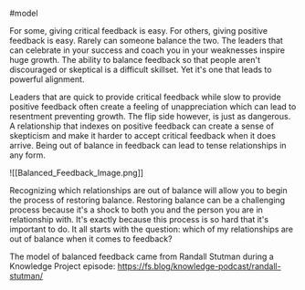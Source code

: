 #model 

For some, giving critical feedback is easy. For others, giving positive feedback is easy. Rarely can someone balance the two. The leaders that can celebrate in your success and coach you in your weaknesses inspire huge growth. The ability to balance feedback so that people aren't discouraged or skeptical is a difficult skillset. Yet it's one that leads to powerful alignment. 

Leaders that are quick to provide critical feedback while slow to provide positive feedback often create a feeling of unappreciation which can lead to resentment preventing growth. The flip side however, is just as dangerous. A relationship that indexes on positive feedback can create a sense of skepticism and make it harder to accept critical feedback when it does arrive. Being out of balance in feedback can lead to tense relationships in any form. 

![[Balanced_Feedback_Image.png]]

Recognizing which relationships are out of balance will allow you to begin the process of restoring balance. Restoring balance can be a challenging process because it's a shock to both you and the person you are in relationship with. It's exactly because this process is so hard that it's important to do. It all starts with the question: which of my relationships are out of balance when it comes to feedback?

The model of balanced feedback came from Randall Stutman during a Knowledge Project episode: https://fs.blog/knowledge-podcast/randall-stutman/
